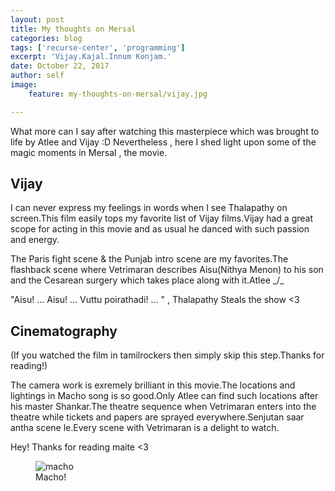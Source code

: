 ```yaml
---
layout: post
title: My thoughts on Mersal
categories: blog
tags: ['recurse-center', 'programming']
excerpt: 'Vijay.Kajal.Innum Konjam.'
date: October 22, 2017
author: self
image:
    feature: my-thoughts-on-mersal/vijay.jpg

---
```



What more can I say after watching this masterpiece which was brought to life by Atlee and Vijay :D Nevertheless , here I shed light upon some of the magic moments in Mersal , the movie.

## Vijay

I can never express my feelings in words when I see Thalapathy on screen.This film easily tops my favorite list of Vijay films.Vijay had a great scope for acting in this movie and as usual he danced with such passion and energy.

The Paris fight scene & the Punjab intro scene are my favorites.The flashback scene where Vetrimaran describes Aisu(Nithya Menon) to his son and the Cesarean surgery which takes place along with it.Atlee _/\_

"Aisu! ... Aisu! ... Vuttu poirathadi! ... " , Thalapathy Steals the show <3

## Cinematography

(If you watched the film in tamilrockers then simply skip this step.Thanks for reading!)

The camera work is exremely brilliant in this movie.The locations and lightings in Macho song is so good.Only Atlee can find such locations after his master Shankar.The theatre sequence when Vetrimaran enters into the theatre while tickets and papers are sprayed everywhere.Senjutan saar antha scene le.Every scene with Vetrimaran is a delight to watch.

Hey! Thanks for reading maite <3

<figure>
	<img src="{{ site.url }}/images/my-thoughts-on-mersal/macho.jpg" alt="macho" />
	<figcaption>Macho!</figcaption>
</figure>
